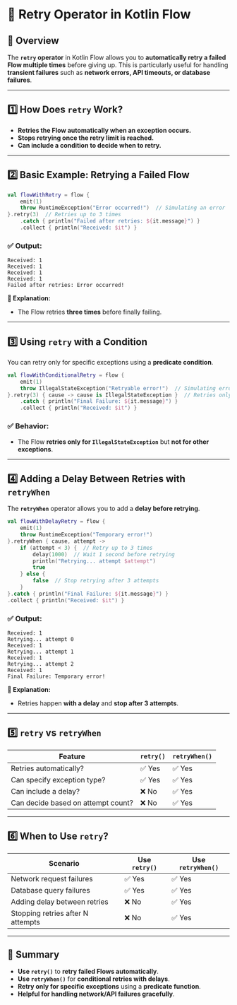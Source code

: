 # 🔄 Retry Operator in Kotlin Flow  

## 📌 Overview  
The **`retry` operator** in Kotlin Flow allows you to **automatically retry a failed Flow multiple times** before giving up. This is particularly useful for handling **transient failures** such as **network errors, API timeouts, or database failures**.  

---

## **1️⃣ How Does `retry` Work?**  
- **Retries the Flow automatically when an exception occurs.**  
- **Stops retrying once the retry limit is reached.**  
- **Can include a condition to decide when to retry.**  

---

## **2️⃣ Basic Example: Retrying a Failed Flow**  

```kotlin
val flowWithRetry = flow {
    emit(1)
    throw RuntimeException("Error occurred!")  // Simulating an error
}.retry(3)  // Retries up to 3 times
    .catch { println("Failed after retries: ${it.message}") }
    .collect { println("Received: $it") }
```

### ✅ Output:
```
Received: 1
Received: 1
Received: 1
Received: 1
Failed after retries: Error occurred!
```

**📌 Explanation:**  
- The Flow retries **three times** before finally failing.

---

## **3️⃣ Using `retry` with a Condition**  

You can retry only for specific exceptions using a **predicate condition**.

```kotlin
val flowWithConditionalRetry = flow {
    emit(1)
    throw IllegalStateException("Retryable error!")  // Simulating error
}.retry(3) { cause -> cause is IllegalStateException }  // Retries only for `IllegalStateException`
    .catch { println("Final Failure: ${it.message}") }
    .collect { println("Received: $it") }
```

### ✅ Behavior:
- The Flow **retries only for `IllegalStateException`** but **not for other exceptions**.

---

## **4️⃣ Adding a Delay Between Retries with `retryWhen`**  

The **`retryWhen`** operator allows you to add a **delay before retrying**.

```kotlin
val flowWithDelayRetry = flow {
    emit(1)
    throw RuntimeException("Temporary error!")
}.retryWhen { cause, attempt ->
    if (attempt < 3) {  // Retry up to 3 times
        delay(1000)  // Wait 1 second before retrying
        println("Retrying... attempt $attempt")
        true
    } else {
        false  // Stop retrying after 3 attempts
    }
}.catch { println("Final Failure: ${it.message}") }
.collect { println("Received: $it") }
```

### ✅ Output:
```
Received: 1
Retrying... attempt 0
Received: 1
Retrying... attempt 1
Received: 1
Retrying... attempt 2
Received: 1
Final Failure: Temporary error!
```

**📌 Explanation:**  
- Retries happen **with a delay** and **stop after 3 attempts**.

---

## **5️⃣ `retry` vs `retryWhen`**

| Feature           | `retry()` | `retryWhen()` |
|------------------|-----------|----------------|
| Retries automatically? | ✅ Yes | ✅ Yes |
| Can specify exception type? | ✅ Yes | ✅ Yes |
| Can include a delay? | ❌ No | ✅ Yes |
| Can decide based on attempt count? | ❌ No | ✅ Yes |

---

## **6️⃣ When to Use `retry`?**

| Scenario | Use `retry()` | Use `retryWhen()` |
|----------|---------------|------------------|
| Network request failures | ✅ Yes | ✅ Yes |
| Database query failures | ✅ Yes | ✅ Yes |
| Adding delay between retries | ❌ No | ✅ Yes |
| Stopping retries after N attempts | ❌ No | ✅ Yes |

---

## **📌 Summary**
- **Use `retry()`** to **retry failed Flows automatically**.
- **Use `retryWhen()`** for **conditional retries with delays**.
- **Retry only for specific exceptions** using a **predicate function**.
- **Helpful for handling network/API failures gracefully**.
